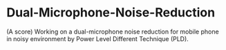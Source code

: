 # Dual-Microphone-Noise-Reduction
(A score) Working on a dual-microphone noise reduction for mobile phone in noisy environment by Power Level Different Technique (PLD).
